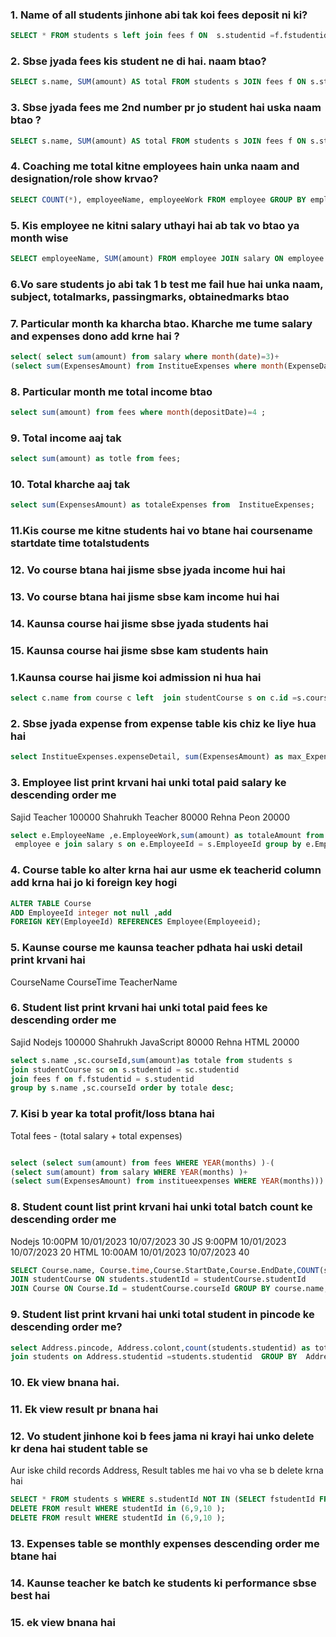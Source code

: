 ### 1. Name of all students jinhone abi tak koi fees deposit ni ki?

```sql
SELECT * FROM students s left join fees f ON  s.studentid =f.fstudentid where fstudentid is null;
```
### 2. Sbse jyada fees kis student ne di hai. naam btao?
```sql
SELECT s.name, SUM(amount) AS total FROM students s JOIN fees f ON s.studentid IN (f.fstudentid) GROUP BY s.name ORDER BY total DESC LIMIT 1;;

```
### 3. Sbse jyada fees me 2nd number pr jo student hai uska naam btao ?
```sql
SELECT s.name, SUM(amount) AS total FROM students s JOIN fees f ON s.studentid IN (f.fstudentid)  GROUP BY s.name ORDER BY total DESC LIMIT 2;
```
### 4. Coaching me total kitne employees hain unka naam and designation/role show krvao?
```sql
SELECT COUNT(*), employeeName, employeeWork FROM employee GROUP BY employeeName, employeeWork;
```
### 5. Kis employee ne kitni salary uthayi hai ab tak vo btao ya month wise
```sql
SELECT employeeName, SUM(amount) FROM employee JOIN salary ON employee.employeeId = salary.employeeId GROUP BY employeeName;
```
### 6.Vo sare students jo abi tak 1 b test me fail hue hai unka naam, subject, totalmarks, passingmarks, obtainedmarks btao   


### 7. Particular month ka kharcha btao. Kharche me tume salary and expenses dono add krne hai ?

```sql
select( select sum(amount) from salary where month(date)=3)+
(select sum(ExpensesAmount) from InstitueExpenses where month(ExpenseDate)=4)as total_amount;
```

### 8. Particular month me total income btao 
```sql
select sum(amount) from fees where month(depositDate)=4 ;
```

### 9. Total income aaj tak 
```sql
select sum(amount) as totle from fees;
```
### 10. Total kharche aaj tak 
```sql
select sum(ExpensesAmount) as totaleExpenses from  InstitueExpenses;
```
### 11.Kis course me kitne students hai vo btane hai coursename startdate time totalstudents
### 12. Vo course btana hai jisme sbse jyada income hui hai 
### 13. Vo course btana hai jisme sbse kam income hui hai 
### 14. Kaunsa course hai jisme sbse jyada students hai 
### 15. Kaunsa course hai jisme sbse kam students hain
### 1.Kaunsa course hai jisme koi admission ni hua hai
```sql
select c.name from course c left  join studentCourse s on c.id =s.courseId  where s.courseId  is null  group by c.name ;
```

### 2. Sbse jyada expense from expense table kis chiz ke liye hua hai 
```sql
select InstitueExpenses.expenseDetail, sum(ExpensesAmount) as max_Expenses from InstitueExpenses GROUP BY InstitueExpenses.expenseDetail ORDER BY max_Expenses DESC LIMIT 1;
```


### 3. Employee list print krvani hai unki total paid salary ke descending order me
Sajid Teacher 100000
Shahrukh Teacher 80000
Rehna Peon 20000
```sql
select e.EmployeeName ,e.EmployeeWork,sum(amount) as totaleAmount from
 employee e join salary s on e.EmployeeId = s.EmployeeId group by e.EmployeeName ,e.EmployeeWork order by totaleAmount desc;

 ```
### 4. Course table ko alter krna hai aur usme ek teacherid column add krna hai jo ki foreign key hogi 
``` sql
ALTER TABLE Course
ADD EmployeeId integer not null ,add
FOREIGN KEY(EmployeeId) REFERENCES Employee(Employeeid);
```

### 5. Kaunse course me kaunsa teacher pdhata hai uski detail print krvani hai 
CourseName CourseTime TeacherName

 ### 6. Student list print krvani hai unki total paid fees ke descending order me
Sajid Nodejs 100000
Shahrukh JavaScript 80000
Rehna HTML 20000
```sql
select s.name ,sc.courseId,sum(amount)as totale from students s 
join studentCourse sc on s.studentid = sc.studentid 
join fees f on f.fstudentid = s.studentid
group by s.name ,sc.courseId order by totale desc;
```


### 7. Kisi b year ka total profit/loss btana hai
Total fees - (total salary + total expenses)
```sql

select (select sum(amount) from fees WHERE YEAR(months) )-(
(select sum(amount) from salary WHERE YEAR(months) )+
(select sum(ExpensesAmount) from institueexpenses WHERE YEAR(months))) as total_amount ;
```

### 8. Student count list print krvani hai unki total batch count ke descending order me
Nodejs 10:00PM 10/01/2023  10/07/2023 30
JS 9:00PM 10/01/2023  10/07/2023 20
HTML 10:00AM 10/01/2023  10/07/2023 40

```sql
SELECT Course.name, Course.time,Course.StartDate,Course.EndDate,COUNT(students.studentId) AS total_student FROM students 
JOIN studentCourse ON students.studentId = studentCourse.studentId 
JOIN Course ON Course.Id = studentCourse.courseId GROUP BY course.name,Course.time,Course.StartDate,Course.EndDate ORDER BY total_student DESC ;
```

### 9. Student list print krvani hai unki total student in pincode ke descending order me?
```sql
select Address.pincode, Address.colont,count(students.studentid) as totale from Address 
join students on Address.studentid =students.studentid  GROUP BY  Address.pincode, Address.colont order by totale desc;
```

### 10. Ek view bnana hai. 

### 11. Ek view result pr bnana hai 

### 12. Vo student jinhone koi b fees jama ni krayi hai unko delete kr dena hai student table se 
Aur iske child records Address, Result tables me hai vo vha se b delete krna hai 
```sql
SELECT * FROM students s WHERE s.studentId NOT IN (SELECT fstudentId FROM Fees);
DELETE FROM result WHERE studentId in (6,9,10 );
DELETE FROM result WHERE studentId in (6,9,10 );
```
### 13. Expenses table se monthly expenses descending order me btane hai 

### 14. Kaunse teacher ke batch ke students ki performance sbse best hai 

### 15. ek view bnana hai 

